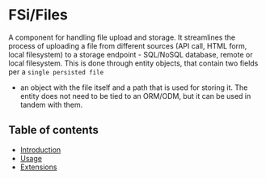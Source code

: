 # FSi/Files

A component for handling file upload and storage. It streamlines the process of
uploading a file from different sources (API call, HTML form, local filesystem)
to a storage endpoint - SQL/NoSQL database, remote or local filesystem. This is
done through entity objects, that contain two fields per a `single persisted file`
- an object with the file itself and a path that is used for storing it. The entity
does not need to be tied to an ORM/ODM, but it can be used in tandem with them.

## Table of contents

- [Introduction](doc/introduction.md)
- [Usage](doc/usage.md)
- [Extensions](doc/extensions.md)
